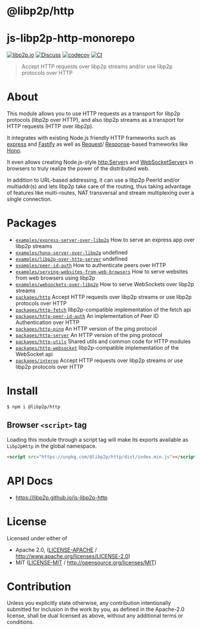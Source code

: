# @libp2p/http

# js-libp2p-http-monorepo

[![libp2p.io](https://img.shields.io/badge/project-libp2p-yellow.svg?style=flat-square)](http://libp2p.io/)
[![Discuss](https://img.shields.io/discourse/https/discuss.libp2p.io/posts.svg?style=flat-square)](https://discuss.libp2p.io)
[![codecov](https://img.shields.io/codecov/c/github/libp2p/js-libp2p-http.svg?style=flat-square)](https://codecov.io/gh/libp2p/js-libp2p-http)
[![CI](https://img.shields.io/github/actions/workflow/status/libp2p/js-libp2p-http/js-test-and-release.yml?branch=main\&style=flat-square)](https://github.com/libp2p/js-libp2p-http/actions/workflows/js-test-and-release.yml?query=branch%3Amain)

> Accept HTTP requests over libp2p streams and/or use libp2p protocols over HTTP

# About

<!--

!IMPORTANT!

Everything in this README between "# About" and "# Install" is automatically
generated and will be overwritten the next time the doc generator is run.

To make changes to this section, please update the @packageDocumentation section
of src/index.js or src/index.ts

To experiment with formatting, please run "npm run docs" from the root of this
repo and examine the changes made.

-->

This module allows you to use HTTP requests as a transport for libp2p
protocols (libp2p over HTTP), and also libp2p streams as a transport for HTTP
requests (HTTP over libp2p).

It integrates with existing Node.js friendly HTTP frameworks such as
[express](https://expressjs.com/) and [Fastify](https://fastify.dev) as well
as [Request](https://developer.mozilla.org/en-US/docs/Web/API/Request)/
[Response](https://developer.mozilla.org/en-US/docs/Web/API/Response)-based
frameworks like [Hono](https://hono.dev/).

It even allows creating Node.js-style [http.Server](https://nodejs.org/api/http.html#class-httpserver)s
and [WebSocketServer](https://github.com/websockets/ws/blob/HEAD/doc/ws.md#class-websocketserver)s
in browsers to truly realize the power of the distributed web.

In addition to URL-based addressing, it can use a libp2p PeerId and/or
multiaddr(s) and lets libp2p take care of the routing, thus taking advantage
of features like multi-routes, NAT transversal and stream multiplexing over a
single connection.

# Packages

- [`examples/express-server-over-libp2p`](https://github.com/libp2p/js-libp2p-http/tree/main/examples/express-server-over-libp2p) How to serve an express app over libp2p streams
- [`examples/hono-server-over-libp2p`](https://github.com/libp2p/js-libp2p-http/tree/main/examples/hono-server-over-libp2p) undefined
- [`examples/libp2p-over-http-server`](https://github.com/libp2p/js-libp2p-http/tree/main/examples/libp2p-over-http-server) undefined
- [`examples/peer-id-auth`](https://github.com/libp2p/js-libp2p-http/tree/main/examples/peer-id-auth) How to authenticate peers over HTTP
- [`examples/serving-websites-from-web-browsers`](https://github.com/libp2p/js-libp2p-http/tree/main/examples/serving-websites-from-web-browsers) How to serve websites from web browsers using libp2p
- [`examples/websockets-over-libp2p`](https://github.com/libp2p/js-libp2p-http/tree/main/examples/websockets-over-libp2p) How to serve WebSockets over libp2p streams
- [`packages/http`](https://github.com/libp2p/js-libp2p-http/tree/main/packages/http) Accept HTTP requests over libp2p streams or use libp2p protocols over HTTP
- [`packages/http-fetch`](https://github.com/libp2p/js-libp2p-http/tree/main/packages/http-fetch) libp2p-compatible implementation of the fetch api
- [`packages/http-peer-id-auth`](https://github.com/libp2p/js-libp2p-http/tree/main/packages/http-peer-id-auth) An implementation of Peer ID Authentication over HTTP
- [`packages/http-ping`](https://github.com/libp2p/js-libp2p-http/tree/main/packages/http-ping) An HTTP version of the ping protocol
- [`packages/http-server`](https://github.com/libp2p/js-libp2p-http/tree/main/packages/http-server) An HTTP version of the ping protocol
- [`packages/http-utils`](https://github.com/libp2p/js-libp2p-http/tree/main/packages/http-utils) Shared utils and common code for HTTP modules
- [`packages/http-websocket`](https://github.com/libp2p/js-libp2p-http/tree/main/packages/http-websocket) libp2p-compatible implementation of the WebSocket api
- [`packages/interop`](https://github.com/libp2p/js-libp2p-http/tree/main/packages/interop) Accept HTTP requests over libp2p streams or use libp2p protocols over HTTP

# Install

```console
$ npm i @libp2p/http
```

## Browser `<script>` tag

Loading this module through a script tag will make its exports available as `Libp2pHttp` in the global namespace.

```html
<script src="https://unpkg.com/@libp2p/http/dist/index.min.js"></script>
```

# API Docs

- <https://libp2p.github.io/js-libp2p-http>

# License

Licensed under either of

- Apache 2.0, ([LICENSE-APACHE](https://github.com/libp2p/js-libp2p-http/blob/main/LICENSE-APACHE) / <http://www.apache.org/licenses/LICENSE-2.0>)
- MIT ([LICENSE-MIT](https://github.com/libp2p/js-libp2p-http/blob/main/LICENSE-MIT) / <http://opensource.org/licenses/MIT>)

# Contribution

Unless you explicitly state otherwise, any contribution intentionally submitted for inclusion in the work by you, as defined in the Apache-2.0 license, shall be dual licensed as above, without any additional terms or conditions.
